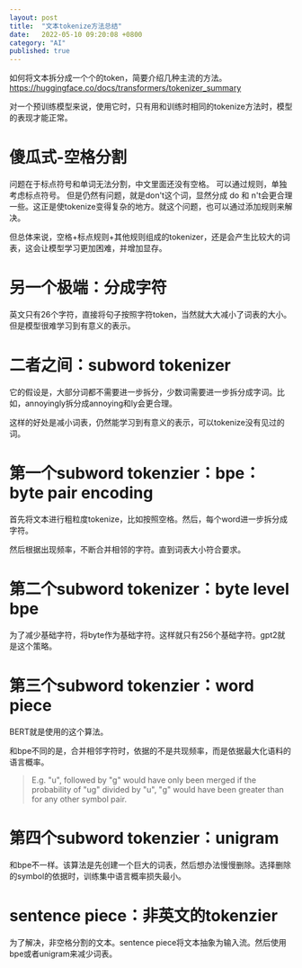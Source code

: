 ```yaml
---
layout: post
title:  "文本tokenize方法总结"
date:   2022-05-10 09:20:08 +0800
category: "AI"
published: true
---
```


如何将文本拆分成一个个的token，简要介绍几种主流的方法。
https://huggingface.co/docs/transformers/tokenizer_summary

对一个预训练模型来说，使用它时，只有用和训练时相同的tokenize方法时，模型的表现才能正常。

<!--more-->


# 傻瓜式-空格分割

问题在于标点符号和单词无法分割，中文里面还没有空格。
可以通过规则，单独考虑标点符号。
但是仍然有问题，就是don't这个词，显然分成 do 和 n't会更合理一些。这正是使tokenize变得复杂的地方。就这个问题，也可以通过添加规则来解决。

但总体来说，空格+标点规则+其他规则组成的tokenizer，还是会产生比较大的词表，这会让模型学习更加困难，并增加显存。

# 另一个极端：分成字符
英文只有26个字符，直接将句子按照字符token，当然就大大减小了词表的大小。但是模型很难学习到有意义的表示。

# 二者之间：subword tokenizer
它的假设是，大部分词都不需要进一步拆分，少数词需要进一步拆分成字词。比如，annoyingly拆分成annoying和ly会更合理。

这样的好处是减小词表，仍然能学习到有意义的表示，可以tokenize没有见过的词。

# 第一个subword tokenzier：bpe：byte pair encoding

首先将文本进行粗粒度tokenize，比如按照空格。然后，每个word进一步拆分成字符。

然后根据出现频率，不断合并相邻的字符。直到词表大小符合要求。
# 第二个subword tokenizer：byte level bpe
为了减少基础字符，将byte作为基础字符。这样就只有256个基础字符。gpt2就是这个策略。

# 第三个subword tokenzier：word piece
BERT就是使用的这个算法。

和bpe不同的是，合并相邻字符时，依据的不是共现频率，而是依据最大化语料的语言概率。

> E.g. "u", followed by "g" would have only been merged if the probability of "ug" divided by "u", "g" would have been greater than for any other symbol pair.

# 第四个subword tokenzier：unigram
和bpe不一样。该算法是先创建一个巨大的词表，然后想办法慢慢删除。选择删除的symbol的依据时，训练集中语言概率损失最小。

# sentence piece：非英文的tokenzier
为了解决，非空格分割的文本。sentence piece将文本抽象为输入流。然后使用bpe或者unigram来减少词表。


